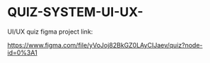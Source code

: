 # QUIZ-SYSTEM-UI-UX-

UI/UX quiz figma project link:

https://www.figma.com/file/yVoJoj82BkGZ0LAyCIJaev/quiz?node-id=0%3A1 

